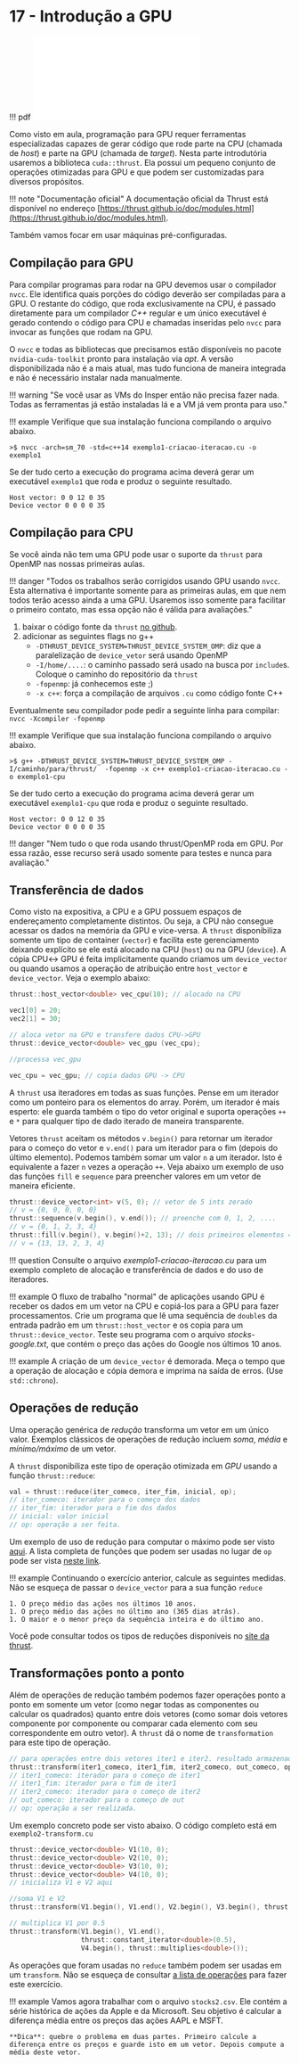 # 17 - Introdução a GPU

!!! pdf
    ![](slides.pdf)

Como visto em aula, programação para GPU requer ferramentas especializadas capazes de gerar código que rode parte na CPU (chamada de *host*) e parte na GPU (chamada de *target*). Nesta parte introdutória usaremos a biblioteca `cuda::thrust`. Ela possui um pequeno conjunto de operações otimizadas para GPU e que podem ser customizadas para diversos propósitos.

!!! note "Documentação oficial"
    A documentação oficial da Thrust está disponível no endereço [https://thrust.github.io/doc/modules.html](https://thrust.github.io/doc/modules.html).

Também vamos focar em usar máquinas pré-configuradas.

## Compilação para GPU

Para compilar programas para rodar na GPU devemos usar o compilador `nvcc`. Ele identifica quais porções do código deverão ser compiladas para a GPU. O restante do código, que roda exclusivamente na CPU, é passado diretamente para um compilador *C++* regular e um único executável é gerado contendo o código para CPU e chamadas inseridas pelo `nvcc` para invocar as funções que rodam na GPU.

O `nvcc` e todas as bibliotecas que precisamos estão disponíveis no pacote `nvidia-cuda-toolkit` pronto para instalação via *apt*. A versão disponibilizada não é a mais atual, mas tudo funciona de maneira integrada e não é necessário instalar nada manualmente.

!!! warning "Se você usar as VMs do Insper então não precisa fazer nada. Todas as ferramentas já estão instaladas lá e a VM já vem pronta para uso."

!!! example
    Verifique que sua instalação funciona compilando o arquivo abaixo.

    >$ nvcc -arch=sm_70 -std=c++14 exemplo1-criacao-iteracao.cu -o exemplo1

Se der tudo certo a execução do programa acima deverá gerar um executável `exemplo1` que roda e produz o seguinte resultado.

```
Host vector: 0 0 12 0 35
Device vector 0 0 0 0 35
```

## Compilação para CPU

Se você ainda não tem uma GPU pode usar o suporte da `thrust` para OpenMP nas nossas primeiras aulas.

!!! danger "Todos os trabalhos serão corrigidos usando GPU usando `nvcc`. Esta alternativa é importante somente para as primeiras aulas, em que nem todos terão acesso ainda a uma GPU. Usaremos isso somente para facilitar o primeiro contato, mas essa opção não é válida para avaliações."

1. baixar o código fonte da `thrust` [no github](https://github.com/NVIDIA/thrust).
2. adicionar as seguintes flags no g++
    * `-DTHRUST_DEVICE_SYSTEM=THRUST_DEVICE_SYSTEM_OMP`: diz que a paralelização de `device_vetor` será usando OpenMP
    * `-I/home/....`: o caminho passado será usado na busca por `include`s. Coloque o caminho do repositório da `thrust`
    * `-fopenmp`: já conhecemos este ;)
    * `-x c++`: força a compilação de arquivos `.cu` como código fonte C++

Eventualmente seu compilador pode pedir a seguinte linha para compilar:
`nvcc -Xcompiler -fopenmp`

!!! example
    Verifique que sua instalação funciona compilando o arquivo abaixo.

    >$ g++ -DTHRUST_DEVICE_SYSTEM=THRUST_DEVICE_SYSTEM_OMP -I/caminho/para/thrust/  -fopenmp -x c++ exemplo1-criacao-iteracao.cu -o exemplo1-cpu

Se der tudo certo a execução do programa acima deverá gerar um executável `exemplo1-cpu` que roda e produz o seguinte resultado.

```
Host vector: 0 0 12 0 35
Device vector 0 0 0 0 35
```

!!! danger "Nem tudo o que roda usando thrust/OpenMP roda em GPU. Por essa razão, esse recurso será usado somente para testes e nunca para avaliação."

## Transferência de dados

Como visto na expositiva, a CPU e a GPU possuem espaços de endereçamento completamente distintos. Ou seja, a CPU não consegue acessar os dados na memória da GPU e vice-versa. A `thrust` disponibiliza somente um tipo de container (`vector`) e facilita este gerenciamento deixando explícito se ele está alocado na CPU (`host`) ou na GPU (`device`).  A cópia CPU$\leftrightarrow$ GPU é feita implicitamente quando criamos um `device_vector` ou quando usamos a operação de atribuição entre `host_vector` e `device_vector`. Veja o exemplo abaixo:

```cpp
thrust::host_vector<double> vec_cpu(10); // alocado na CPU

vec1[0] = 20;
vec2[1] = 30;

// aloca vetor na GPU e transfere dados CPU->GPU
thrust::device_vector<double> vec_gpu (vec_cpu);

//processa vec_gpu

vec_cpu = vec_gpu; // copia dados GPU -> CPU
```

A `thrust` usa iteradores em todas as suas funções. Pense em um iterador como um ponteiro para os elementos do array. Porém, um iterador é mais esperto: ele guarda também o tipo do vetor original e suporta operações `++` e `*` para qualquer tipo de dado iterado de maneira transparente.

Vetores `thrust` aceitam os métodos `v.begin()` para retornar um iterador para o começo do vetor e `v.end()` para um iterador para o fim (depois do último elemento). Podemos também somar um valor `n` a um iterador. Isto é equivalente a fazer `n` vezes a operação `++`.  Veja abaixo um exemplo de uso das funções `fill` e `sequence` para preencher valores em um vetor de maneira eficiente.

```cpp
thrust::device_vector<int> v(5, 0); // vetor de 5 ints zerado
// v = {0, 0, 0, 0, 0}
thrust::sequence(v.begin(), v.end()); // preenche com 0, 1, 2, ....
// v = {0, 1, 2, 3, 4}
thrust::fill(v.begin(), v.begin()+2, 13); // dois primeiros elementos = 13
// v = {13, 13, 2, 3, 4}
```

!!! question
    Consulte o arquivo *exemplo1-criacao-iteracao.cu* para um exemplo completo de alocação e transferência de dados e do uso de iteradores.

!!! example
    O fluxo de trabalho "normal" de aplicações usando GPU é receber os dados em um vetor na CPU e copiá-los para a GPU para fazer processamentos. Crie um programa que lê uma sequência de `double`s da entrada padrão em um `thrust::host_vector` e os copia para um `thrust::device_vector`. Teste seu programa com o arquivo *stocks-google.txt*, que contém o preço das ações do Google nos últimos 10 anos.

!!! example
    A criação de um `device_vector` é demorada. Meça o tempo que a operação de alocação e cópia demora e imprima na saída de erros. (Use `std::chrono`).

## Operações de redução

Uma operação genérica de *redução* transforma um vetor em um único valor. Exemplos clássicos de operações de redução incluem *soma*, *média* e *mínimo/máximo* de um vetor.

A `thrust` disponibiliza este tipo de operação otimizada em *GPU* usando a função `thrust::reduce`:

```cpp
val = thrust::reduce(iter_comeco, iter_fim, inicial, op);
// iter_comeco: iterador para o começo dos dados
// iter_fim: iterador para o fim dos dados
// inicial: valor inicial
// op: operação a ser feita.
```

Um exemplo de uso de redução para computar o máximo pode ser visto [aqui](http://thrust.github.io/doc/group__reductions_ga5e9cef4919927834bec50fc4829f6e6b.html#ga5e9cef4919927834bec50fc4829f6e6b). A lista completa de funções que podem ser usadas no lugar de `op` pode ser vista [neste link](http://thrust.github.io/doc/group__predefined__function__objects.html).

!!! example
    Continuando o exercício anterior, calcule as seguintes medidas. Não se esqueça de passar o `device_vector` para a sua função `reduce`

    1. O preço médio das ações nos últimos 10 anos.
    1. O preço médio das ações no último ano (365 dias atrás).
    1. O maior e o menor preço da sequência inteira e do último ano.

Você pode consultar todos os tipos de reduções disponíveis no [site da thrust](https://thrust.github.io/doc/group__reductions.html).


## Transformações ponto a ponto

Além de operações de redução também podemos fazer operações ponto a ponto em somente um vetor (como negar todas as componentes ou calcular os quadrados) quanto entre dois vetores (como somar dois vetores componente por componente ou comparar cada elemento com seu correspondente em outro vetor). A `thrust` dá o nome de `transformation` para este tipo de operação.

```cpp
// para operações entre dois vetores iter1 e iter2. resultado armazenado em out
thrust::transform(iter1_comeco, iter1_fim, iter2_comeco, out_comeco, op);
// iter1_comeco: iterador para o começo de iter1
// iter1_fim: iterador para o fim de iter1
// iter2_comeco: iterador para o começo de iter2
// out_comeco: iterador para o começo de out
// op: operação a ser realizada.
```

Um exemplo concreto pode ser visto abaixo. O código completo está em `exemplo2-transform.cu`

```cpp
thrust::device_vector<double> V1(10, 0);
thrust::device_vector<double> V2(10, 0);
thrust::device_vector<double> V3(10, 0);
thrust::device_vector<double> V4(10, 0);
// inicializa V1 e V2 aqui

//soma V1 e V2
thrust::transform(V1.begin(), V1.end(), V2.begin(), V3.begin(), thrust::plus<double>());

// multiplica V1 por 0.5
thrust::transform(V1.begin(), V1.end(),
                  thrust::constant_iterator<double>(0.5),
                  V4.begin(), thrust::multiplies<double>());
```

As operações que foram usadas no `reduce` também podem ser usadas em um `transform`. Não se esqueça de consultar [a lista de operações](http://thrust.github.io/doc/group__predefined__function__objects.html) para fazer este exercício.

!!! example
    Vamos agora trabalhar com o arquivo `stocks2.csv`. Ele contém a série histórica de ações da Apple e da Microsoft. Seu objetivo é calcular a diferença média entre os preços das ações AAPL e MSFT.

    **Dica**: quebre o problema em duas partes. Primeiro calcule a diferença entre os preços e guarde isto em um vetor. Depois compute a média deste vetor.

